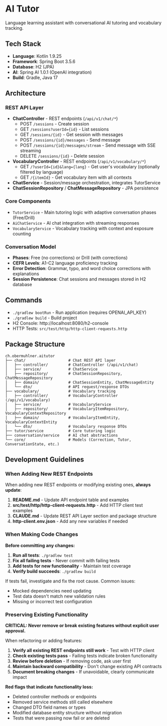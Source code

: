 # AI Tutor

Language learning assistant with conversational AI tutoring and vocabulary tracking.

## Tech Stack
- **Language**: Kotlin 1.9.25
- **Framework**: Spring Boot 3.5.6
- **Database**: H2 (JPA)
- **AI**: Spring AI 1.0.1 (OpenAI integration)
- **Build**: Gradle, Java 17

## Architecture

### REST API Layer
- **ChatController** - REST endpoints (`/api/v1/chat/*`)
  - POST `/sessions` - Create session
  - GET `/sessions?userId={id}` - List sessions
  - GET `/sessions/{id}` - Get session with messages
  - POST `/sessions/{id}/messages` - Send message
  - POST `/sessions/{id}/messages/stream` - Send message with SSE streaming
  - DELETE `/sessions/{id}` - Delete session
- **VocabularyController** - REST endpoints (`/api/v1/vocabulary/*`)
  - GET `/?userId={id}&lang={lang}` - Get user's vocabulary (optionally filtered by language)
  - GET `/{itemId}` - Get vocabulary item with all contexts
- **ChatService** - Session/message orchestration, integrates TutorService
- **ChatSessionRepository** / **ChatMessageRepository** - JPA persistence

### Core Components
- `TutorService` - Main tutoring logic with adaptive conversation phases (Free/Drill)
- `AiChatService` - AI chat integration with streaming responses
- `VocabularyService` - Vocabulary tracking with context and exposure counting

### Conversation Model
- **Phases**: Free (no corrections) or Drill (with corrections)
- **CEFR Levels**: A1-C2 language proficiency tracking
- **Error Detection**: Grammar, typo, and word choice corrections with explanations
- **Session Persistence**: Chat sessions and messages stored in H2 database

## Commands
- `./gradlew bootRun` - Run application (requires OPENAI_API_KEY)
- `./gradlew build` - Build project
- H2 Console: http://localhost:8080/h2-console
- HTTP Tests: `src/test/http/http-client-requests.http`

## Package Structure
```
ch.obermuhlner.aitutor
├── chat/                   # Chat REST API layer
│   ├── controller/         # ChatController (/api/v1/chat)
│   ├── service/            # ChatService
│   ├── repository/         # ChatSessionRepository, ChatMessageRepository
│   ├── domain/             # ChatSessionEntity, ChatMessageEntity
│   └── dto/                # API request/response DTOs
├── vocabulary/             # Vocabulary tracking
│   ├── controller/         # VocabularyController (/api/v1/vocabulary)
│   ├── service/            # VocabularyService
│   ├── repository/         # VocabularyItemRepository, VocabularyContextRepository
│   ├── domain/             # VocabularyItemEntity, VocabularyContextEntity
│   └── dto/                # Vocabulary response DTOs
├── tutor/service           # Core tutoring logic
├── conversation/service    # AI chat abstractions
└── core/                   # Models (Correction, Tutor, ConversationState, etc.)
```

## Development Guidelines

### When Adding New REST Endpoints
When adding new REST endpoints or modifying existing ones, **always update**:
1. **README.md** - Update API endpoint table and examples
2. **src/test/http/http-client-requests.http** - Add HTTP client test examples
3. **CLAUDE.md** - Update REST API Layer section and package structure
4. **http-client.env.json** - Add any new variables if needed

### When Making Code Changes
**Before committing any changes:**
1. **Run all tests**: `./gradlew test`
2. **Fix all failing tests** - Never commit with failing tests
3. **Add tests for new functionality** - Maintain test coverage
4. **Verify build succeeds**: `./gradlew build`

If tests fail, investigate and fix the root cause. Common issues:
- Mocked dependencies need updating
- Test data doesn't match new validation rules
- Missing or incorrect test configuration

### Preserving Existing Functionality
**CRITICAL: Never remove or break existing features without explicit user approval.**

When refactoring or adding features:
1. **Verify all existing REST endpoints still work** - Test with HTTP client
2. **Check existing tests pass** - Failing tests indicate broken functionality
3. **Review before deletion** - If removing code, ask user first
4. **Maintain backward compatibility** - Don't change existing API contracts
5. **Document breaking changes** - If unavoidable, clearly communicate impact

**Red flags that indicate functionality loss:**
- Deleted controller methods or endpoints
- Removed service methods still called elsewhere
- Changed DTO field names or types
- Modified database entity structure without migration
- Tests that were passing now fail or are deleted
